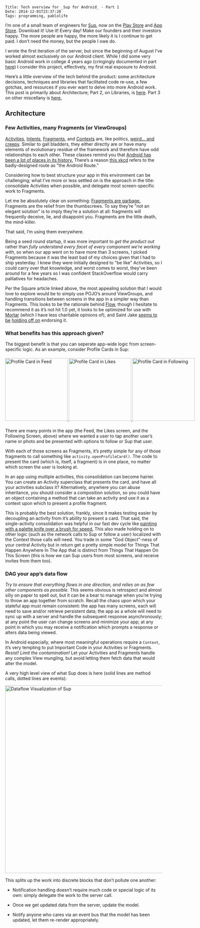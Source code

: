     Title: Tech overview for _Sup for Android_ - Part 1
    Date: 2014-12-01T23:37:28
    Tags: programming, pablolife

I’m one of a small team of engineers for [Sup][1], now on the [Play Store][2]
and [App Store][3]. Download it! Use it! Every day! Make our founders and their
investors happy. The more people are happy, the more likely it is I continue to
get paid. I don’t need the money, but the people I owe do.

I wrote the first iteration of the server, but since the beginning of August
I’ve worked almost exclusively on our Android client. While I did some very
basic Android work in college 4 years ago (cringingly documented in part
[here][4]) I consider this project, effectively, my first real exposure to
Android.

Here’s a little overview of the tech behind the product: some architecture
decisions, techniques and libraries that facilitated code re-use, a few gotchas,
and resources if you ever want to delve into more Android work. This post is
primarily about Architecture; Part 2, on Libraries, is [here][5]. Part 3 on other
miscellany is [here.][6]

<!-- more -->

## Architecture

### Few Activities, many Fragments (or ViewGroups)

[Activities][7], [Intents][8], [Fragments][9], and [Contexts][10] are, like
politics, [weird... and creepy][11]. Similar to gall bladders, they either
directly are or have many elements of evolutionary residue of the framework and
therefore have odd relationships to each other. These classes remind you that
[Android has been a lot of places in its history.][12] There’s a reason
[this xkcd][13] refers to the badly-designed route as "the Android Route."

Considering how to best structure your app in this environment can be
challenging; what I’ve more or less settled on is the approach in the title:
consolidate Activities when possible, and delegate most screen-specific work to
Fragments.

Let me be absolutely clear on something: [Fragments are garbage.][14] Fragments
are the relief from the thumbscrews. To say they’re "not an elegant solution" is
to imply they’re a solution at all: fragments will frequently deceive, lie, and
disappoint you. Fragments are the little death, the mind-killer.

That said, I’m using them everywhere.

Being a seed round startup, it was more important to _get the product out_ rather
than _fully understand every facet of every component we’re working with_, so when
our app went on to have more than 3 screens, I picked Fragments because it was
the least bad of my choices given that I had to ship yesterday. I knew they were
initially designed to "be like" Activities, so I could carry over that
knowledge, and worst comes to worst, they’ve been around for a few years so I
was confident StackOverflow would carry palliatives for headaches.

Per the Square article linked above, the most appealing solution that I would
love to explore would be to simply use POJO’s around ViewGroups, and handling
transitions between screens in the app in a simpler way than Fragments. This
looks to be the rationale behind [Flow][15], though I hesitate to recommend it
as it’s not hit 1.0 yet, it looks to be optimized for use with [Mortar][16]
(which I have less charitable opinions of), and Saint Jake [seems to be][17]
[holding off on][18] endorsing it.

### What benefits has this approach given?

The biggest benefit is that you can seperate app-wide logic from screen-specific
logic. As an example, consider Profile Cards in Sup:

<div style="margin: 20px auto; width: 650px;">
  <a href="http://morepablo.com/img/2014/12/sup-screenshot-1.png">
    <img style="width: 200px; display: inline" src="/img/2014/12/sup-screenshot-1.png" alt="Profile Card in Feed" />
  </a>
  <a href="http://morepablo.com/img/2014/12/sup-screenshot-2.png">
    <img style="width: 200px; display: inline" src="/img/2014/12/sup-screenshot-2.png" alt="Profile Card in Likes" />
  </a>
  <a href="http://morepablo.com/img/2014/12/sup-screenshot-3.png">
    <img style="width: 200px; display: inline" src="/img/2014/12/sup-screenshot-3.png" alt="Profile Card in Following" />
  </a>
</div>

There are many points in the app (the Feed, the Likes screen, and the Following
Screen, above) where we wanted a user to tap another user’s name or photo and be
presented with options to follow or Sup that user.

With each of those screens as Fragments, it’s pretty simple for any of those
fragments to call something like `activity.openProfileCard()`. The code to present
the card (which is, itself, a fragment) is in one place, no matter which screen
the user is looking at.

In an app using multiple activities, this consolidation can become hairier. You
can create an Activity superclass that presents the card, and have all your
activities subclass it? Alternatively, anywhere you can abuse inheritance, you
should consider a composition solution, so you could have an object containing a
method that can take an activity and use it as a context upon which to present a
profile fragment.

This is probably the best solution, frankly, since it makes testing easier by
decoupling an activity from it’s ability to present a card. That said, the
single-activity consolidation was helpful in our fast dev cycle like [painting
with a palette knife over a brush for speed.][19] This also made holding on to
other logic (such as the network calls to Sup or follow a user) localized with
the Context those calls will need. You trade in some "God Object"-ness of your
central Activity but in return get a pretty simple model for Things That Happen
Anywhere In The App that is distinct from Things That Happen On This Screen
(this is how we can Sup users from most screens, and receive invites from them
too).

### DAG your app’s data flow

_Try to ensure that everything flows in one direction, and relies on as few other
components as possible._ This seems obvious is retrospect and almost silly on
paper to spell out, but it can be a bear to manage when you’re trying to throw
an app together from scratch. Recall the chaos upon which your stateful app must
remain consistent: the app has many screens, each will need to save and/or
retrieve persistent data; the app as a whole will need to sync up with a server
and handle the subsequent response asynchronously; at any point the user can
change screens and minimize your app; at any point in which you may receive a
notification which prompts a response or alters data being viewed.

In Android especially, where most meaningful operations require a `Context`, it’s
very tempting to put Important Code in your Activities or Fragments. _Resist!
Limit the contamination!_ Let your Activities and Fragments handle any complex
View mungling, but avoid letting them fetch data that would alter the model.

A very high level view of what Sup does is here (solid lines are method calls,
dotted lines are events):

<a href="http://morepablo.com/img/2014/12/sup-dataflow.png"><img src="/img/2014/12/sup-dataflow.png" alt="Dataflow Visualization of Sup" style="margin 15px auto; width: 600px;" /></a>

This splits up the work into discrete blocks that don’t pollute one another:

* Notification handling doesn’t require much code or special logic of its own:
  simply delegate the work to the server call.
* Once we get updated data from the server, update the model.
* Notify anyone who cares via an event bus that the model has been updated, let
  them re-render appropriately.

   [1]: http://www.supme.com/
   [2]: https://play.google.com/store/apps/details?id=com.looksee.sup&hl=en
   [3]: https://itunes.apple.com/us/app/sup-live-video-from-friends/id887742297
   [4]: http://brownandroidattack.blogspot.com/
   [5]: http://morepablo.com/2014/12/tech-of-sup-android-libraries.html
   [6]: http://morepablo.com/2014/12/tech-of-sup-android-misc.html
   [7]: http://developer.android.com/reference/android/app/Activity.html
   [8]: http://developer.android.com/reference/android/content/Intent.html
   [9]: http://developer.android.com/guide/components/fragments.html
   [10]: http://developer.android.com/reference/android/content/Context.html%5C
   [11]: https://www.youtube.com/watch?v=4FHd5JDhu5A
   [12]: http://arstechnica.com/gadgets/2014/06/building-android-a-40000-word-history-of-googles-mobile-os/
   [13]: http://xkcd.com/844/
   [14]: http://corner.squareup.com/2014/10/advocating-against-android-fragments.html
   [15]: https://github.com/square/flow/
   [16]: https://github.com/square/mortar
   [17]: http://www.reddit.com/r/androiddev/comments/1w63ro/simpler_android_apps_with_flow_and_mortar_eschews/cezmahw
   [18]: https://twitter.com/jakewharton/status/442907679854317568
   [19]: https://www.youtube.com/watch?v=FNVF2rBo6y0

